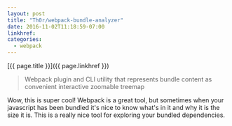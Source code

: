 ```yaml
---
layout: post
title: "Th0r/webpack-bundle-analyzer"
date: 2016-11-02T11:18:59-07:00
linkhref:
categories:
  - webpack
---
```



[{{ page.title }}]({{ page.linkhref }})

> Webpack plugin and CLI utility that represents bundle content as convenient interactive zoomable treemap

Wow, this is super cool! Webpack is a great tool, but sometimes when your javascript has been bundled it's nice to know what's in it and why it is the size it is. This is a really nice tool for exploring your bundled dependencies.
